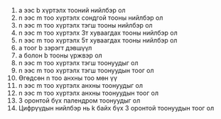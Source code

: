 1. a ээс b хүртэлх тооний нийлбэр ол
2. n ээс m тоо хүртэлх сондгой тооны нийлбэр ол
3. n ээс m тоо хүртэлх тэгш тооны нийлбэр ол
4. n ээс m тоо хүртэлх 3т хуваагдах тооны нийлбэр ол
5. n ээс m тоо хүртэлх 5т хуваагдах тооны нийлбэр ол
7. a тоог b зэрэгт дэвшүүл
8. a болон b тооны үржвэр ол
9. n ээс m тоо хүртэлх тэгш тоонуудыг  ол
10. n ээс m тоо хүртэлх тэгш тоонуудын тоог ол
11. Өгөдсөн n тоо анхны тоо мөн үү
12. n ээс m тоо хүртэлх анхны тоонуудыг ол
13. n ээс m тоо хүртэлх анхны тоонуудын тоог ол
14. 3 оронтой бүх палендром тоонуудыг ол 
15. Цифрүүдын нийлбэр нь k байх бүх 3 оронтой тоонуудын тоог ол
